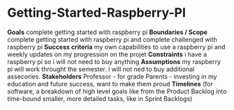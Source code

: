 # Getting-Started-Raspberry-PI

**Goals** 
complete getting started with raspberry pi
**Boundaries / Scope** 
complete getting started with raspberry pi and complete challenged with raspberry pi
**Success criteria** 
my own capabilities to use a raspberry pi and weekly updates on my progression on the projet 
**Constraints** 
i have a raspberry pi so i will not need to buy anything 
**Assumptions** 
my raspberry pi will work throught the semester. i will not ned to buy additional assecories. 
**Stakeholders** 
Professor - for grade Parents - investing in my education and future success, want to make them proud 
**Timelines**
(for software, a breakdown of high level goals like from the Product Backlog into time-bound smaller, more detailed tasks, like in Sprint Backlogs)

